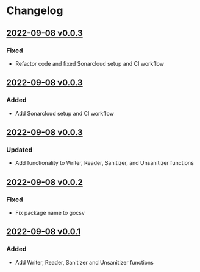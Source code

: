 # Changelog

## [2022-09-08 v0.0.3](https://github.com/sabitaneupane/gocsv/pull/5)
### Fixed
- Refactor code and fixed Sonarcloud setup and CI workflow

## [2022-09-08 v0.0.3](https://github.com/sabitaneupane/gocsv/pull/4)
### Added
- Add Sonarcloud setup and CI workflow

## [2022-09-08 v0.0.3](https://github.com/sabitaneupane/gocsv/pull/3)
### Updated
- Add functionality to Writer, Reader, Sanitizer, and Unsanitizer functions

## [2022-09-08 v0.0.2](https://github.com/sabitaneupane/gocsv/pull/2)
### Fixed
- Fix package name to gocsv

## [2022-09-08 v0.0.1](https://github.com/sabitaneupane/gocsv/pull/1)
### Added
- Add Writer, Reader, Sanitizer and Unsanitizer functions


